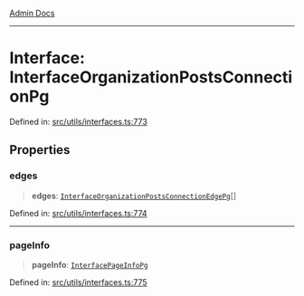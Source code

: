 [Admin Docs](/)

***

# Interface: InterfaceOrganizationPostsConnectionPg

Defined in: [src/utils/interfaces.ts:773](https://github.com/PalisadoesFoundation/talawa-admin/blob/main/src/utils/interfaces.ts#L773)

## Properties

### edges

> **edges**: [`InterfaceOrganizationPostsConnectionEdgePg`](InterfaceOrganizationPostsConnectionEdgePg.md)[]

Defined in: [src/utils/interfaces.ts:774](https://github.com/PalisadoesFoundation/talawa-admin/blob/main/src/utils/interfaces.ts#L774)

***

### pageInfo

> **pageInfo**: [`InterfacePageInfoPg`](InterfacePageInfoPg.md)

Defined in: [src/utils/interfaces.ts:775](https://github.com/PalisadoesFoundation/talawa-admin/blob/main/src/utils/interfaces.ts#L775)
